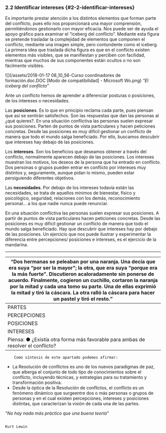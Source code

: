 ### 2.2  Identificar intereses {#2-2-identificar-intereses}

 Es importante prestar atención a los distintos elementos que forman parte del conflicto, pues ello nos proporcionará una mayor comprensión, permitiéndonos gestionarlo con mayor eficacia. Nos puede ser de ayuda el apoyo gráfico para examinar el “iceberg del conflicto”. Mediante esta figura se pretende trasladar la complejidad de elementos que componen el conflicto, mediante una imagen simple, pero contundente como el iceberg. La primera idea que traslada dicha figura es que en el conflicto existen elementos más visibles, que se manifiestan y perciben con facilidad, mientras que muchos de sus componentes están ocultos o no son fácilmente visibles.                                                                      

![](/assets/2018-01-17 08_10_56-Curso coordinadores de formación.doc.DOC [Modo de compatibilidad] - Microsoft Wo.png)
_“El iceberg del conflicto”_

Ante un conflicto hemos de aprender a diferenciar posturas o posiciones, de los intereses o necesidades.

Las **posiciones**. Es lo que en principio reclama cada parte, pues piensan que así se sentirán satisfechos. Son las respuestas que dan las personas al ¿qué quieres?. En una situación conflictiva las personas suelen expresar sus posiciones. Parten de puntos de vista particulares y hacen peticiones concretas. Desde las posiciones es muy difícil gestionar un conflicto de manera que todo el mundo salga beneficiado. Por ello, buscamos descubrir que intereses hay debajo de las posiciones.

Los **intereses**. Son los beneficios que deseamos obtener a través del conflicto, normalmente aparecen debajo de las posiciones. Los intereses muestran los motivos, los deseos de la persona que ha entrado en conflicto. Dos personas o grupos pueden entrar en conflicto por intereses muy distintos y, seguramente, aunque pidan lo mismo, pueden estar persiguiendo diferentes objetivos.

Las **necesidades**. Por debajo de los intereses todavía están las necesidades, se trata de aquellos mínimos de bienestar, físico y psicológico, seguridad, relaciones con los demás, reconocimiento personal… a los que nadie nunca puede renunciar.

En una situación conflictiva las personas suelen expresar sus posiciones. A partir de puntos de vista particulares hacen peticiones concretas. Desde las posiciones es muy difícil gestionar un conflicto de manera que todo el mundo salga beneficiado. Hay que descubrir que intereses hay por debajo de las posiciones. Un ejercicio que nos puede ilustrar y experimentar la diferencia entre percepciones/ posiciones e intereses, es el ejercicio de la mandarina.
<hr/>

| “Dos hermanas se peleaban por una naranja. Una decía que era suya “por ser la mayor”; la otra, que era suya “porque era la más fuerte”. Discutieron acaloradamente sin ponerse de acuerdo. Finalmente, cogieron un cuchillo, cortaron la naranja por la mitad y cada una tomo su parte. Una de ellas exprimió la mitad y tiró la cáscara. La otra ralló la cáscara para hacer un pastel y tiró el resto.” |
| --- |
| PARTES  | HERMANA A | HERMANA B |
| PERCEPCIONES |  |  |
| POSICIONES |  |  |
| INTERESES |  |  |
| Piensa:  ● ¿Existía otra forma más favorable para ambas de resolver el conflicto? |

        Como síntesis de este apartado podemos afirmar:

* La Resolución de conflictos es uno de los nuevos paradigmas de paz, que alberga el conjunto de todo tipo de conocimientos sobre el conflicto, incluyendo técnicas, y estrategias para su tratamiento y transformación positiva.
* Desde la óptica de la Resolución de conflictos, el conflicto es un fenómeno dinámico que surgeentre dos o más personas o grupos de personas y en el cual existen percepciones, intereses y posiciones distintas, que caracterizan la visión de cada una de las partes.


_“No hay nada más práctico que una buena teoría”_

                                                                                                                                       Kurt Lewin